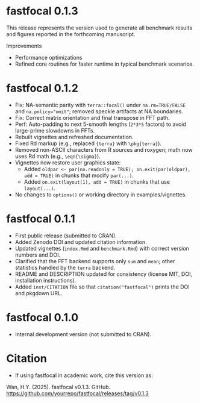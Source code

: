 # fastfocal 0.1.3

This release represents the version used to generate all benchmark results and figures reported in the forthcoming manuscript.

Improvements
- Performance optimizations
- Refined core routines for faster runtime in typical benchmark scenarios.

# fastfocal 0.1.2

* Fix: NA-semantic parity with `terra::focal()` under `na.rm=TRUE/FALSE` and
  `na.policy="omit"`; removed speckle artifacts at NA boundaries.
* Fix: Correct matrix orientation and final transpose in FFT path.
* Perf: Auto-padding to next 5-smooth lengths (`2*3*5` factors) to avoid large-prime
  slowdowns in FFTs.
* Rebuilt vignettes and refreshed documentation.
* Fixed Rd markup (e.g., replaced `{terra}` with `\pkg{terra}`).
* Removed non-ASCII characters from R sources and roxygen; math now uses Rd math (e.g., `\eqn{\sigma}`).
* Vignettes now restore user graphics state:
  - Added `oldpar <- par(no.readonly = TRUE); on.exit(par(oldpar), add = TRUE)` in chunks that modify `par(...)`.
  - Added `on.exit(layout(1), add = TRUE)` in chunks that use `layout(...)`.
* No changes to `options()` or working directory in examples/vignettes.

# fastfocal 0.1.1

* First public release (submitted to CRAN).
* Added Zenodo DOI and updated citation information.
* Updated vignettes (`index.Rmd` and `benchmark.Rmd`) with correct version numbers and DOI.
* Clarified that the FFT backend supports only `sum` and `mean`; other statistics handled by the `terra` backend.
* README and DESCRIPTION updated for consistency (license MIT, DOI, installation instructions).
* Added `inst/CITATION` file so that `citation("fastfocal")` prints the DOI and pkgdown URL.

# fastfocal 0.1.0

* Internal development version (not submitted to CRAN).

# Citation
- If using fastfocal in academic work, cite this version as:

Wan, H.Y. (2025). fastfocal v0.1.3. GitHub. https://github.com/yourrepo/fastfocal/releases/tag/v0.1.3
